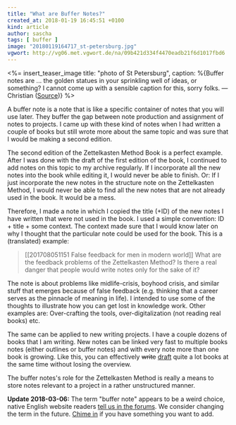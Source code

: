 ```yaml
---
title: "What are Buffer Notes?"
created_at: 2018-01-19 16:45:51 +0100
kind: article
author: sascha
tags: [ buffer ]
image: "20180119164717_st-petersburg.jpg"
vgwort: http://vg06.met.vgwort.de/na/09b421d334f4470eadb21f6d1017fbd6
---
```


<%= insert_teaser_image title: "photo of St Petersburg", caption: %{Buffer notes are ... the golden statues in your sprinkling well of ideas, or something? I cannot come up with a sensible caption for this, sorry folks. &mdash;Christian (<a href="https://pixabay.com/de/st-petersburg-springbrunnen-2930123/">Source</a>)} %>

A buffer note is a note that is like a specific container of notes that you will use later. They buffer the gap between note production and assignment of notes to projects. I came up with these kind of notes when I had written a couple of books but still wrote more about the same topic and was sure that I would be making a second edition.

The second edition of the Zettelkasten Method Book is a perfect example. After I was done with the draft of the first edition of the book, I continued to add  notes on this topic to my archive regularly. If I incorporate all the new notes into the book while editing it, I would never be able to finish. Or: If I just incorporate the new notes in the structure note on the Zettelkasten Method, I would never be able to find all the new notes that are not already used in the book. It would be a mess.

Therefore, I made a note in which I copied the title (+ID) of the new notes I have written that were not used in the book. I used a simple convention: ID + title + some context. The context made sure that I would know later on why I thought that the particular note could be used for the book. This is a (translated) example:

> [[201708051151 False feedback for men in modern world]] What are the feedback problems of the Zettelkasten Method? Is there a real danger that people would write notes only for the sake of it?

The note is about problems like midlife-crisis, boyhood crisis, and similar stuff that emerges because of false feedback (e.g. thinking that a career serves as the pinnacle of meaning in life). I intended to use some of the thoughts to illustrate how you can get lost in knowledge work. Other examples are: Over-crafting the tools, over-digitalization (not reading real books) etc. 

The same can be applied to new writing projects. I have a couple dozens of books that I am writing. New notes can be linked very fast to multiple books notes (either outlines or buffer notes) and with every note more than one book is growing. Like this, you can effectively <del>write</del> <ins>draft</ins> quite a lot books at the same time without losing the overview.

The buffer notes's role for the Zettelkasten Method is really a means to store notes relevant to a project in a rather unstructured manner.

**Update 2018-03-06:** The term "buffer note" appears to be a weird choice, native English website readers [tell us in the forums][buffer-forum]. We consider changing the term in the future. [Chime in][buffer-forum] if you have something you want to add.

[buffer-forum]: https://forum.zettelkasten.de/discussion/122/what-are-buffer-notes
